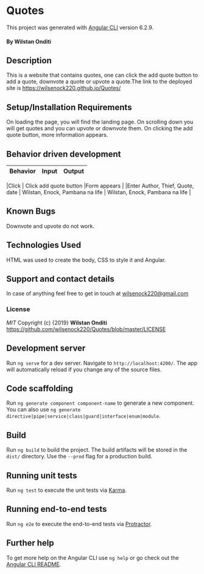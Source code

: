 # Quotes

This project was generated with [Angular CLI](https://github.com/angular/angular-cli) version 6.2.9.
#### By **Wilstan  Onditi**
## Description
This is a website that contains quotes, one can click the add quote button to add a quote, downvote a quote or upvote a quote.The link to the deployed site is https://wilsenock220.github.io/Quotes/
## Setup/Installation Requirements
On loading the page, you will find the landing page. On scrolling down you will get quotes and you can upvote or downvote them. On clicking the add quote button, more information appears.
## Behavior driven development
|Behavior|Input|Output|
|:-------|-----:|:------|

|Click | Click add quote button |Form appears |
|Enter Author, Thief, Quote, date | Wilstan, Enock, Pambana na life |  Wilstan, Enock, Pambana na life  |
## Known Bugs
Downvote and upvote do not work.
## Technologies Used
HTML was used to create the body, CSS to style it and Angular.
## Support and contact details
In case of anything feel free to get in touch at wilsenock220@gmail.com
### License
*MIT*
Copyright (c) {2019} **Wilstan  Onditi** https://github.com/wilsenock220/Quotes/blob/master/LICENSE

## Development server

Run `ng serve` for a dev server. Navigate to `http://localhost:4200/`. The app will automatically reload if you change any of the source files.

## Code scaffolding

Run `ng generate component component-name` to generate a new component. You can also use `ng generate directive|pipe|service|class|guard|interface|enum|module`.

## Build

Run `ng build` to build the project. The build artifacts will be stored in the `dist/` directory. Use the `--prod` flag for a production build.

## Running unit tests

Run `ng test` to execute the unit tests via [Karma](https://karma-runner.github.io).

## Running end-to-end tests

Run `ng e2e` to execute the end-to-end tests via [Protractor](http://www.protractortest.org/).

## Further help

To get more help on the Angular CLI use `ng help` or go check out the [Angular CLI README](https://github.com/angular/angular-cli/blob/master/README.md).